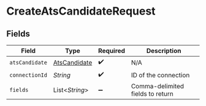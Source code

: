 # CreateAtsCandidateRequest


## Fields

| Field                                               | Type                                                | Required                                            | Description                                         |
| --------------------------------------------------- | --------------------------------------------------- | --------------------------------------------------- | --------------------------------------------------- |
| `atsCandidate`                                      | [AtsCandidate](../../models/shared/AtsCandidate.md) | :heavy_check_mark:                                  | N/A                                                 |
| `connectionId`                                      | *String*                                            | :heavy_check_mark:                                  | ID of the connection                                |
| `fields`                                            | List\<*String*>                                     | :heavy_minus_sign:                                  | Comma-delimited fields to return                    |